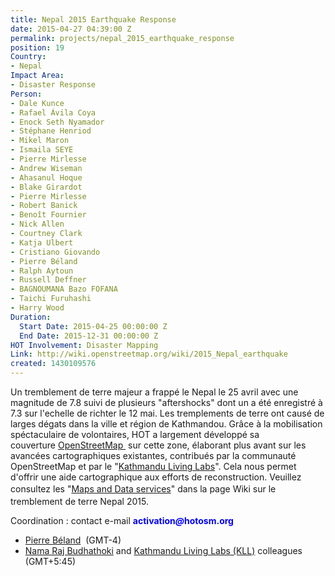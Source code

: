 ```yaml
---
title: Nepal 2015 Earthquake Response
date: 2015-04-27 04:39:00 Z
permalink: projects/nepal_2015_earthquake_response
position: 19
Country:
- Nepal
Impact Area:
- Disaster Response
Person:
- Dale Kunce
- Rafael Ávila Coya
- Enock Seth Nyamador
- Stéphane Henriod
- Mikel Maron
- Ismaila SEYE
- Pierre Mirlesse
- Andrew Wiseman
- Ahasanul Hoque
- Blake Girardot
- Pierre Mirlesse
- Robert Banick
- Benoît Fournier
- Nick Allen
- Courtney Clark
- Katja Ulbert
- Cristiano Giovando
- Pierre Béland
- Ralph Aytoun
- Russell Deffner
- BAGNOUMANA Bazo FOFANA
- Taichi Furuhashi
- Harry Wood
Duration:
  Start Date: 2015-04-25 00:00:00 Z
  End Date: 2015-12-31 00:00:00 Z
HOT Involvement: Disaster Mapping
Link: http://wiki.openstreetmap.org/wiki/2015_Nepal_earthquake
created: 1430109576
---
```


<p>Un tremblement de terre majeur a frappé le Nepal le 25 avril avec une magnitude de 7.8 suivi de plusieurs "aftershocks" dont un a été enregistré à 7.3 sur l'echelle de richter le 12 mai. Les tremplements de terre ont causé de larges dégats dans la ville et région de Kathmandou. Grâce à la mobilisation spéctaculaire de volontaires, HOT a largement développé sa couverture&nbsp;<a title="OSMcompare Before / After" href="http://pierzen.dev.openstreetmap.org/hot/leaflet/OSM-Compare-before-after.html#12/27.7548/85.3373">OpenStreetMap&nbsp;</a>&nbsp;sur cette zone, élaborant&nbsp;plus avant sur les avancées cartographiques existantes, contribués par la communauté OpenStreetMap et par le "<a title="KLL" href="http://kathmandulivinglabs.org/">Kathmandu Living Labs</a>". Cela nous permet d'offrir une aide cartographique aux efforts de reconstruction. Veuillez consultez les "<a style="line-height: 1.538em;" title="OSM Maps &amp; Services for the Nepal Response" href="http://wiki.openstreetmap.org/wiki/2015_Nepal_earthquake#Map_and_Data_Services" target="_self">Maps and Data services</a>" dans la page Wiki sur le tremblement de terre Nepal 2015.&nbsp;</p><p>Coordination : contact e-mail&nbsp;<strong style="color: blue;">activation<em>@</em></strong><strong style="color: blue;">hotosm.org</strong></p><ul><li><a href="http://hotosm.org/users/pierrebeland"> Pierre Béland</a>&nbsp; (GMT-4)</li><li><a href="http://hotosm.org/users/nama_budhathoki"> Nama Raj Budhathoki</a> and <a class="external text" href="http://www.kathmandulivinglabs.org/" rel="nofollow">Kathmandu Living Labs (KLL)</a> colleagues (GMT+5:45)</li></ul>
